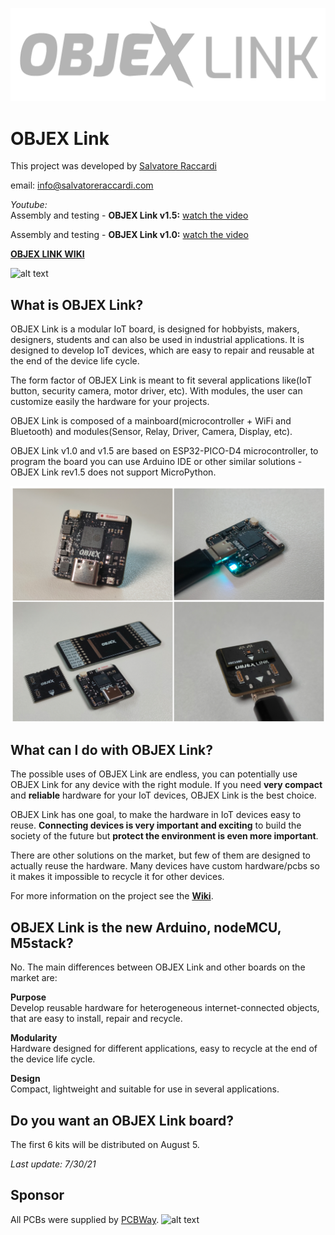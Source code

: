 ![alt text](https://github.com/salvatoreraccardi/OBJEX_LINK/blob/main/dir/OBJEX-LINK_logov2.png)
# OBJEX Link 

This project was developed by [Salvatore Raccardi](https://www.instagram.com/salvatore.raccardi/)

email: info@salvatoreraccardi.com  

*Youtube:* <br />
Assembly and testing - **OBJEX Link v1.5:** [watch the video](https://www.youtube.com/watch?v=wx3dR2j1C28)

Assembly and testing - **OBJEX Link v1.0:** [watch the video](https://www.youtube.com/watch?v=_4CofqktS38)

**[OBJEX LINK WIKI](https://github.com/salvatoreraccardi/OBJEX_LINK/wiki)**

![alt text](https://media.giphy.com/media/dOVpV5HhJFUvPZF3In/giphy.gif)

## What is OBJEX Link?
OBJEX Link is a modular IoT board, is designed for hobbyists, makers, designers, students and can also be used in industrial applications. It is designed to develop IoT devices, which are easy to repair and reusable at the end of the device life cycle. 

The form factor of OBJEX Link is meant to fit several applications like(IoT button, security camera, motor driver, etc). With modules, the user can customize easily the hardware for your projects. 

OBJEX Link is composed of a mainboard(microcontroller + WiFi and Bluetooth) and modules(Sensor, Relay, Driver, Camera, Display, etc).

OBJEX Link v1.0 and v1.5 are based on ESP32-PICO-D4 microcontroller, to program the board you can use Arduino IDE or other similar solutions - OBJEX Link rev1.5 does not support MicroPython.

![alt text](https://github.com/salvatoreraccardi/OBJEX_LINK/blob/main/dir/1.png)

## What can I do with OBJEX Link?

The possible uses of OBJEX Link are endless, you can potentially use OBJEX Link for any device with the right module. If you need **very compact** and **reliable** hardware for your IoT devices, OBJEX Link is the best choice. 

OBJEX Link has one goal, to make the hardware in IoT devices easy to reuse. **Connecting devices is very important and exciting** to build the society of the future but **protect the environment is even more important**.

There are other solutions on the market, but few of them are designed to actually reuse the hardware. Many devices have custom hardware/pcbs so it makes it impossible to recycle it for other devices.

For more information on the project see the **[Wiki](https://github.com/salvatoreraccardi/OBJEX_LINK/wiki)**.

## OBJEX Link is the new Arduino, nodeMCU, M5stack?

No. The main differences between OBJEX Link and other boards on the market are:

**Purpose** <br />
Develop reusable hardware for heterogeneous internet-connected objects, that are easy to install, repair and recycle.
   
**Modularity** <br />
Hardware designed for different applications, easy to recycle at the end of the device life cycle.

**Design** <br />
Compact, lightweight and suitable for use in several applications.
   
## Do you want an OBJEX Link board?

The first 6 kits will be distributed on August 5.

*Last update: 7/30/21*

## Sponsor

All PCBs were supplied by [PCBWay](https://www.pcbway.com/).
![alt text](https://github.com/salvatoreraccardi/OBJEX_LINK/blob/main/dir/pcbway.png)
